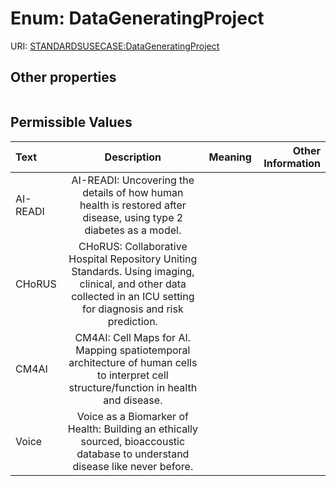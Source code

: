 
# Enum: DataGeneratingProject




URI: [STANDARDSUSECASE:DataGeneratingProject](https://w3id.org/bridge2ai/standards-usecase-schema/DataGeneratingProject)


## Other properties

|  |  |  |
| --- | --- | --- |

## Permissible Values

| Text | Description | Meaning | Other Information |
| :--- | :---: | :---: | ---: |
| AI-READI | AI-READI: Uncovering the details of how human health is restored after disease, using type 2 diabetes as a model. |  |  |
| CHoRUS | CHoRUS: Collaborative Hospital Repository Uniting Standards. Using imaging, clinical, and other data collected in an ICU setting for diagnosis and risk prediction. |  |  |
| CM4AI | CM4AI: Cell Maps for AI. Mapping spatiotemporal architecture of human cells to interpret cell structure/function in health and disease. |  |  |
| Voice | Voice as a Biomarker of Health: Building an ethically sourced, bioaccoustic database to understand disease like never before. |  |  |

